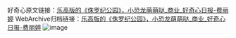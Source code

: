 好奇心原文链接：[乐高版的《侏罗纪公园》，小恐龙萌萌哒_商业_好奇心日报-费丽婷](https://www.qdaily.com/articles/6134.html)
WebArchive归档链接：[乐高版的《侏罗纪公园》，小恐龙萌萌哒_商业_好奇心日报-费丽婷](http://web.archive.org/web/20190623170017/https://www.qdaily.com/articles/6134.html)
![image](http://ww3.sinaimg.cn/large/007d5XDply1g3whisj0mlj30u03444qp)